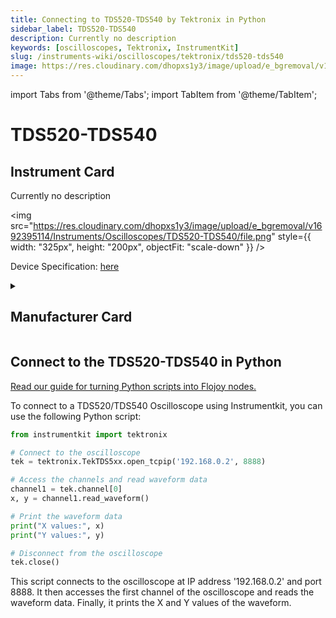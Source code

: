 ```yaml
---
title: Connecting to TDS520-TDS540 by Tektronix in Python
sidebar_label: TDS520-TDS540
description: Currently no description
keywords: [oscilloscopes, Tektronix, InstrumentKit]
slug: /instruments-wiki/oscilloscopes/tektronix/tds520-tds540
image: https://res.cloudinary.com/dhopxs1y3/image/upload/e_bgremoval/v1692395114/Instruments/Oscilloscopes/TDS520-TDS540/file.png
---
```


import Tabs from '@theme/Tabs';
import TabItem from '@theme/TabItem';

# TDS520-TDS540

## Instrument Card

<div className="flex">

<div>

Currently no description

</div>

<img src="https://res.cloudinary.com/dhopxs1y3/image/upload/e_bgremoval/v1692395114/Instruments/Oscilloscopes/TDS520-TDS540/file.png" style={{ width: "325px", height: "200px", objectFit: "scale-down" }} />

</div>

<div className="flex text-center">

<p>Device Specification: <a target="\_blank" href="https://xdevs.com/doc/Tektronix/TDS520/TEKTRONIX_Company_Ad_TDS520_w_Datasheet.pdf">here</a></p>

</div>

<details style={{ marginTop: "15px"}}>
<summary><h2>Manufacturer Card</h2></summary>

<img src="https://res.cloudinary.com/dhopxs1y3/image/upload/v1692806108/Instruments/Vendor%20Logos/Tektronix.png" style={{ width: "100%", height: "170px",objectFit: "scale-down" }} />

Tektronix, Inc., historically widely known as Tek, is an American company best known for manufacturing test and measurement devices such as [oscilloscopes](https://en.wikipedia.org/wiki/Oscilloscope), [logic analyzers](https://en.wikipedia.org/wiki/Logic_analyzer), and video and mobile test protocol equipment.

<ul>
  <li>Headquarters: USA</li>
  <li>Yearly Revenue (millions, USD): 5800.0</li>
  <li>Vendor Website: <a href="https://www.tek.com/en">here</a></li>
</ul>
</details>

## Connect to the TDS520-TDS540 in Python

[Read our guide for turning Python scripts into Flojoy nodes.](https://docs.flojoy.ai/custom-nodes/creating-custom-node/)
<Tabs>
<TabItem value="InstrumentKit" label="InstrumentKit">

To connect to a TDS520/TDS540 Oscilloscope using Instrumentkit, you can use the following Python script:

```python
from instrumentkit import tektronix

# Connect to the oscilloscope
tek = tektronix.TekTDS5xx.open_tcpip('192.168.0.2', 8888)

# Access the channels and read waveform data
channel1 = tek.channel[0]
x, y = channel1.read_waveform()

# Print the waveform data
print("X values:", x)
print("Y values:", y)

# Disconnect from the oscilloscope
tek.close()
```

This script connects to the oscilloscope at IP address '192.168.0.2' and port 8888. It then accesses the first channel of the oscilloscope and reads the waveform data. Finally, it prints the X and Y values of the waveform.

</TabItem>
</Tabs>
